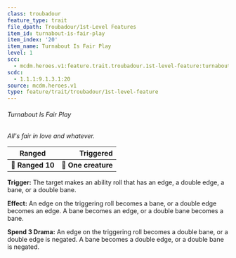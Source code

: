 ```yaml
---
class: troubadour
feature_type: trait
file_dpath: Troubadour/1st-Level Features
item_id: turnabout-is-fair-play
item_index: '20'
item_name: Turnabout Is Fair Play
level: 1
scc:
  - mcdm.heroes.v1:feature.trait.troubadour.1st-level-feature:turnabout-is-fair-play
scdc:
  - 1.1.1:9.1.3.1:20
source: mcdm.heroes.v1
type: feature/trait/troubadour/1st-level-feature
---
```


###### Turnabout Is Fair Play

*All's fair in love and whatever.*

| **Ranged**       |       **Triggered** |
| ---------------- | ------------------: |
| **📏 Ranged 10** | **🎯 One creature** |

**Trigger:** The target makes an ability roll that has an edge, a double edge, a bane, or a double bane.

**Effect:** An edge on the triggering roll becomes a bane, or a double edge becomes an edge. A bane becomes an edge, or a double bane becomes a bane.

**Spend 3 Drama:** An edge on the triggering roll becomes a double bane, or a double edge is negated. A bane becomes a double edge, or a double bane is negated.
